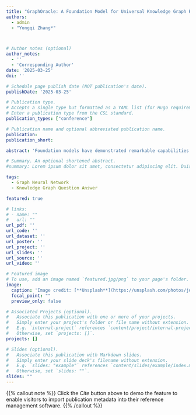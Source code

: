 ```yaml
---
title: "GraphOracle: A Foundation Model for Universal Knowledge Graph Reasoning"
authors:
  - admin
  - "Yongqi Zhang*"



# Author notes (optional)
author_notes:
  - ''
  - 'Corresponding Author'
date: '2025-03-25'
doi: ''

# Schedule page publish date (NOT publication's date).
publishDate: '2025-03-25'

# Publication type.
# Accepts a single type but formatted as a YAML list (for Hugo requirements).
# Enter a publication type from the CSL standard.
publication_types: ["conference"]

# Publication name and optional abbreviated publication name.
publication: 
publication_short: 

abstract: 'Foundation models have demonstrated remarkable capabilities for general representation and reasoning in computer vision and natural language processing. However, developing analogous foundation models for knowledge graphs presents unique challenges due to their dynamic nature, with entities and relations requiring continuous updates. Furthermore, a significant gap exists in current models' ability to perform cross-domain reasoning, particularly for critical applications in biomedical knowledge graphs. We present \textbf{GraphOracle}, a novel foundation model for universal knowledge graph reasoning that addresses these limitations. GraphOracle achieves domain-independent representations by modeling causal graphs of relationship interactions, enabling extension to arbitrary graph structures and rapid adaptation through fine-tuning. By integrating multiple unimodal foundation models, GraphOracle demonstrates robust cross-domain reasoning capabilities that extend seamlessly to biomedical knowledge graphs. Extensive experiments across Transductive, Inductive, and BioKG benchmarks demonstrate that GraphOracle consistently outperforms existing approaches and can surpass state-of-the-art models with minimal fine-tuning. Our work represents a significant advance in universal knowledge graph reasoning with important implications for biomedical discovery and cross-domain applications.'

# Summary. An optional shortened abstract.
#summary: Lorem ipsum dolor sit amet, consectetur adipiscing elit. Duis posuere tellus ac convallis placerat. Proin tincidunt magna sed ex sollicitudin condimentum.

tags:
  - Graph Neural Network
  - Knowledge Graph Question Answer

featured: true

# links:
# - name: ""
#   url: ""
url_pdf: ''
url_code: ''
url_dataset: ''
url_poster: ''
url_project: ''
url_slides: ''
url_source: ''
url_video: ''

# Featured image
# To use, add an image named `featured.jpg/png` to your page's folder. 
image:
  caption: 'Image credit: [**Unsplash**](https://unsplash.com/photos/jdD8gXaTZsc)'
  focal_point: ""
  preview_only: false

# Associated Projects (optional).
#   Associate this publication with one or more of your projects.
#   Simply enter your project's folder or file name without extension.
#   E.g. `internal-project` references `content/project/internal-project/index.md`.
#   Otherwise, set `projects: []`.
projects: []

# Slides (optional).
#   Associate this publication with Markdown slides.
#   Simply enter your slide deck's filename without extension.
#   E.g. `slides: "example"` references `content/slides/example/index.md`.
#   Otherwise, set `slides: ""`.
slides: ""
---
```


{{% callout note %}}
Click the *Cite* button above to demo the feature to enable visitors to import publication metadata into their reference management software.
{{% /callout %}}

